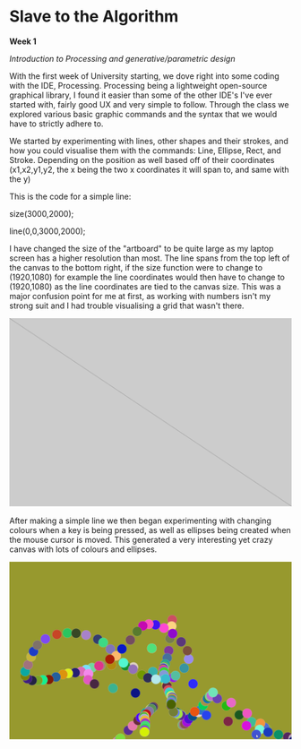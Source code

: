 # Slave to the Algorithm
**Week 1**

*Introduction to Processing and generative/parametric design*

With the first week of University starting, we dove right into some coding with the IDE, Processing. Processing being a lightweight open-source graphical library, I found it easier than some of the other IDE's I've ever started with, fairly good UX and very simple to follow. Through the class we explored various basic graphic commands and the syntax that we would have to strictly adhere to.

We started by experimenting with lines, other shapes and their strokes, and how you could visualise them with the commands: Line, Ellipse, Rect, and Stroke. Depending on the position as well based off of their coordinates (x1,x2,y1,y2, the x being the two x coordinates it will span to, and same with the y)

This is the code for a simple line:

size(3000,2000);

line(0,0,3000,2000);

I have changed the size of the "artboard" to be quite large as my laptop screen has a higher resolution than most. The line spans from the top left of the canvas to the bottom right, if the size function were to change to (1920,1080) for example the line coordinates would then have to change to (1920,1080) as the line coordinates are tied to the canvas size. This was a major confusion point for me at first, as working with numbers isn't my strong suit and I had trouble visualising a grid that wasn't there.

![Image of Line](https://github.com/Dropboy/Slave-to-the-Algorithm/blob/Journal/Images%20and%20Resources/Week%201/Line.png)

After making a simple line we then began experimenting with changing colours when a key is being pressed, as well as ellipses being created when the mouse cursor is moved. This generated a very interesting yet crazy canvas with lots of colours and ellipses.

![Giffy Boi](https://github.com/Dropboy/Slave-to-the-Algorithm/blob/Journal/Images%20and%20Resources/Week%201/Gif%20of%20Canvas.gif)
